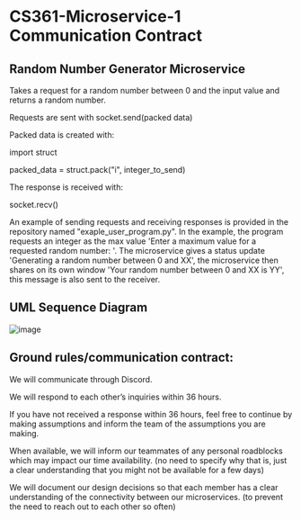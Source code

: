 # CS361-Microservice-1 Communication Contract

## Random Number Generator Microservice

Takes a request for a random number between 0 and the input value and returns a random number. 

Requests are sent with socket.send(packed data)

Packed data is created with:


import struct

packed_data = struct.pack("i", integer_to_send)


The response is received with:

socket.recv()

An example of sending requests and receiving responses is provided in the repository named "exaple_user_program.py". In the example, the program requests an integer as the max value 'Enter a maximum value for a requested random number: '. The microservice gives a status update 'Generating a random number between 0 and XX', the microservice then shares on its own window 'Your random number between 0 and XX is YY', this message is also sent to the receiver.

## UML Sequence Diagram
![image](https://github.com/user-attachments/assets/b0654dbc-c3fa-473b-ade7-991e51870a80)


## Ground rules/communication contract:

We will communicate through Discord.

We will respond to each other’s inquiries within 36 hours.

If you have not received a response within 36 hours, feel free to continue by making assumptions and inform the team of the assumptions you are making.

When available, we will inform our teammates of any personal roadblocks which may impact our time availability. (no need to specify why that is, just a clear understanding that you might not be available for a few days)

We will document our design decisions so that each member has a clear understanding of the connectivity between our microservices. (to prevent the need to reach out to each other so often)



